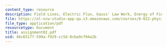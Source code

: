 ```yaml
---
content_type: resource
description: Field Lines, Electric Flux, Gauss' Law Work, Energy of Fields, Potential.
file: https://ol-ocw-studio-app-qa.s3.amazonaws.com/courses/8-022-physics-ii-electricity-and-magnetism-fall-2002/46c6517f599af929cc5d0cba9cf04a2b_assignment02.pdf
file_type: application/pdf
resourcetype: Document
title: assignment02.pdf
uid: 46c6517f-599a-f929-cc5d-0cba9cf04a2b
---
```

